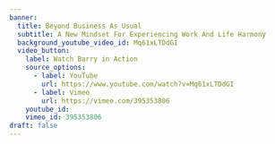 ```yaml
---
banner:
  title: Beyond Business As Usual
  subtitle: A New Mindset For Experiencing Work And Life Harmony
  background_youtube_video_id: Mq61xLTDdGI
  video_button:
    label: Watch Barry in Action
    source_options:
      - label: YouTube
        url: https://www.youtube.com/watch?v=Mq61xLTDdGI
      - label: Vimeo
        url: https://vimeo.com/395353806
    youtube_id: 
    vimeo_id: 395353806
draft: false
---
```

